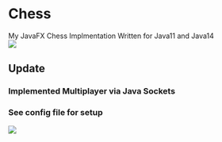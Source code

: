 # Chess
My JavaFX Chess Implmentation
Written for Java11 and Java14
<br/>
![](https://i.imgur.com/F3ziD8u.png)


## Update
### Implemented Multiplayer via Java Sockets
### See config file for setup

![](https://i.imgur.com/1CPkMeA.png)
